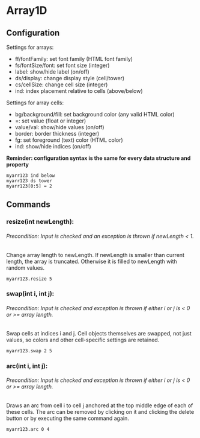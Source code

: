 # Array1D
## Configuration
Settings for arrays:  
* ff/fontFamily: set font family (HTML font family)  
* fs/fontSize/font: set font size (integer)  
* label: show/hide label (on/off)  
* ds/display: change display style (cell/tower)
* cs/cellSize: change cell size (integer)
* ind: index placement relative to cells (above/below)

Settings for array cells:
* bg/background/fill: set background color (any valid HTML color)
* =: set value (float or integer)
* value/val: show/hide values (on/off)
* border: border thickness (integer)
* fg: set foreground (text) color (HTML color)
* ind: show/hide indices (on/off)

__Reminder: configuration syntax is the same for every data structure and property__
```
myarr123 ind below
myarr123 ds tower
myarr123[0:5] = 2
```

## Commands

### resize(int newLength):
###### Precondition:  Input is checked and an exception is thrown if newLength < 1.
Change array length to newLength. If newLength is smaller than current length, the array is truncated.
Otherwise it is filled to newLength with random values.
```
myarr123.resize 5
```

### swap(int i, int j):
###### Precondition: Input is checked and exception is thrown if either i or j is < 0 or >= array length.
Swap cells at indices i and j. 
Cell objects themselves are swapped, not just values, so colors and other cell-specific settings are retained.
```
myarr123.swap 2 5
```
### arc(int i, int j):
###### Precondition: Input is checked and exception is thrown if either i or j is < 0 or >= array length.
Draws an arc from cell i to cell j anchored at the top middle edge of each of these cells. The arc can be 
removed by clicking on it and clicking the delete button or by executing the same command again.
```
myarr123.arc 0 4
```
